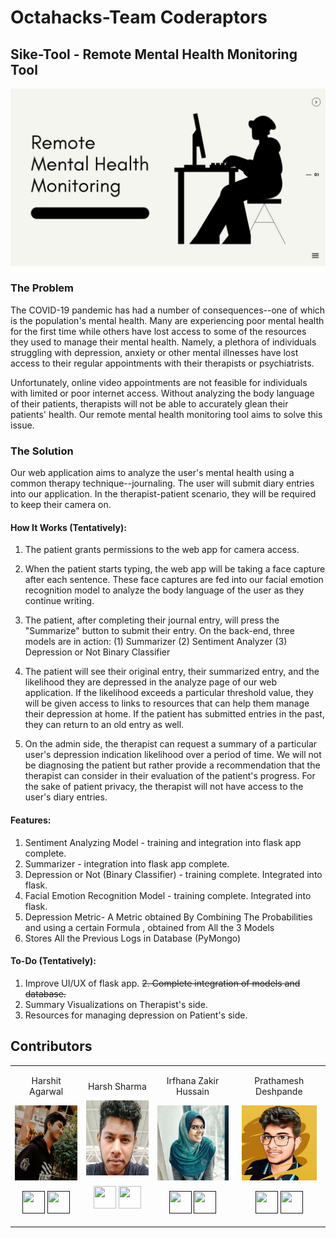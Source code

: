 # Octahacks-Team Coderaptors

## Sike-Tool - Remote Mental Health Monitoring Tool
<img src="https://github.com/harshitaggarwal01/Octahacks/blob/main/Demo%20Images%20%26%20Profiles/1.jpg">

### The Problem
The COVID-19 pandemic has had a number of consequences--one of which is the population's mental health. Many are experiencing poor mental health for the first time while others have lost access to some of the resources they used to manage their mental health. Namely, a plethora of individuals struggling with depression, anxiety or other mental illnesses have lost access to their regular appointments with their therapists or psychiatrists.

Unfortunately, online video appointments are not feasible for individuals with limited or poor internet access. Without analyzing the body language of their patients, therapists will not be able to accurately glean their patients' health. Our remote mental health monitoring tool aims to solve this issue.

### The Solution
Our web application aims to analyze the user's mental health using a common therapy technique--journaling. The user will submit diary entries into our application. In the therapist-patient scenario, they will be required to keep their camera on. 

#### How It Works (Tentatively):
  1. The patient grants permissions to the web app for camera access.
  
  2. When the patient starts typing, the web app will be taking a face capture after each sentence. These face captures are fed into our facial emotion recognition    model to analyze the body language of the user as they continue writing.
  
  3. The patient, after completing their journal entry, will press the "Summarize" button to submit their entry. On the back-end, three models are in action: (1) Summarizer (2) Sentiment Analyzer (3) Depression or Not Binary Classifier
  
  4. The patient will see their original entry, their summarized entry, and the likelihood they are depressed in the analyze page of our web application. If the likelihood exceeds a particular threshold value, they will be given access to links to resources that can help them manage their depression at home. If the patient has submitted entries in the past, they can return to an old entry as well. 
  
  5. On the admin side, the therapist can request a summary of a particular user's depression indication likelihood over a period of time. We will not be diagnosing the patient but rather provide a recommendation that the therapist can consider in their evaluation of the patient's progress. For the sake of patient privacy, the therapist will not have access to the user's diary entries. 
     
#### Features:

  1. Sentiment Analyzing Model - training and integration into flask app complete.
  2. Summarizer - integration into flask app complete.
  3. Depression or Not (Binary Classifier) - training complete. Integrated into flask.
  4. Facial Emotion Recognition Model - training complete. Integrated into flask. 
  5. Depression Metric- A Metric obtained By Combining The Probabilities and using a certain Formula , obtained from All the 3 Models
  6. Stores All the Previous Logs in Database (PyMongo)
 
#### To-Do (Tentatively):

  1. Improve UI/UX of flask app.
~~2. Complete integration of models and database.~~
  3. Summary Visualizations on Therapist's side.
  4. Resources for managing depression on Patient's side.
  
  
  ## Contributors

<table>
<tr align="center">

<td>

Harshit Agarwal

<p align="center">
<img src = "https://github.com/harshitaggarwal01/Octahacks/blob/main/Demo%20Images%20%26%20Profiles/harshit.jfif"  height="120" alt="Your Name Here (Insert Your Image Link In Src">
</p>
<p align="center">
<a href = ""><img src = "http://www.iconninja.com/files/241/825/211/round-collaboration-social-github-code-circle-network-icon.svg" width="36" height = "36"/></a>
<a href = "">
<img src = "http://www.iconninja.com/files/863/607/751/network-linkedin-social-connection-circular-circle-media-icon.svg" width="36" height="36"/>
</a>
</p>
</td>


<td>

Harsh Sharma

<p align="center">
<img src = "https://github.com/harshitaggarwal01/Octahacks/blob/main/Demo%20Images%20%26%20Profiles/Harsh.jfif"  height="120" alt="Harsh">
</p>
<p align="center">
<a href = "https://github.com/harshgeek4coder"><img src = "http://www.iconninja.com/files/241/825/211/round-collaboration-social-github-code-circle-network-icon.svg" width="36" height = "36"/></a>
<a href = "https://www.linkedin.com/in/harsh-sharma-484a4ab6/">
<img src = "http://www.iconninja.com/files/863/607/751/network-linkedin-social-connection-circular-circle-media-icon.svg" width="36" height="36"/>
</a>
</p>
</td>


<td>

Irfhana Zakir Hussain

<p align="center">
<img src = "https://github.com/harshitaggarwal01/Octahacks/blob/main/Demo%20Images%20%26%20Profiles/Irrfana.jfif"  height="120" alt="Your Name Here (Insert Your Image Link In Src">
</p>
<p align="center">
<a href = ""><img src = "http://www.iconninja.com/files/241/825/211/round-collaboration-social-github-code-circle-network-icon.svg" width="36" height = "36"/></a>
<a href = "">
<img src = "http://www.iconninja.com/files/863/607/751/network-linkedin-social-connection-circular-circle-media-icon.svg" width="36" height="36"/>
</a>
</p>
</td>



<td>

Prathamesh Deshpande

<p align="center">
<img src = "https://github.com/harshitaggarwal01/Octahacks/blob/main/Demo%20Images%20%26%20Profiles/Prathmesh.jfif"  height="120" alt="Your Name Here (Insert Your Image Link In Src">
</p>
<p align="center">
<a href = ""><img src = "http://www.iconninja.com/files/241/825/211/round-collaboration-social-github-code-circle-network-icon.svg" width="36" height = "36"/></a>
<a href = "">
<img src = "http://www.iconninja.com/files/863/607/751/network-linkedin-social-connection-circular-circle-media-icon.svg" width="36" height="36"/>
</a>
</p>
</td>
</tr>
  </table>
  
